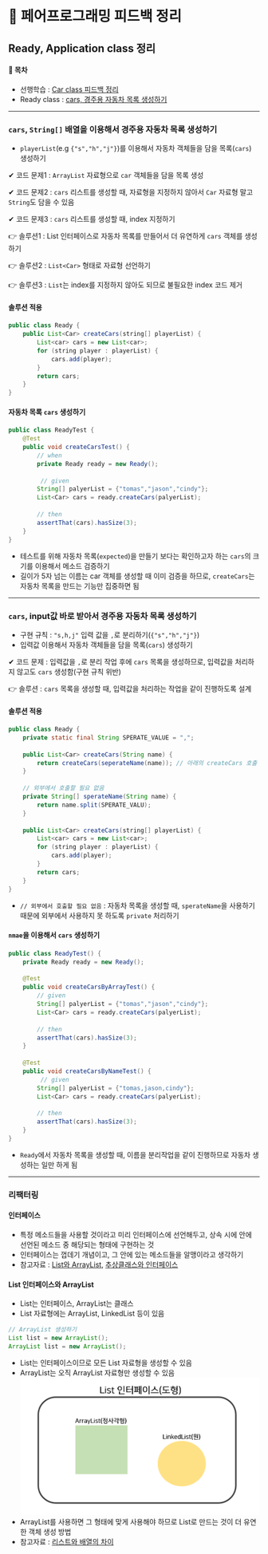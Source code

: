 🙌 페어프로그래밍 피드백 정리
===
Ready, Application class 정리 
---

#### 🚩 목차
- 선행학습 : [Car class 피드백 정리][C] 
- Ready class : [cars, 경주용 자동차 목록 생성하기](#cars-경주용-자동차-리스트-생성하기)

[c]: https://github.com/Data-ssung/java-racingcar/blob/ssungwork/mission/racingcar/%ED%8E%98%EC%96%B4%ED%94%84%EB%A1%9C%EA%B7%B8%EB%9E%98%EB%B0%8D_%ED%94%BC%EB%93%9C%EB%B0%B11.md

---

### `cars`, `String[]` 배열을 이용해서 경주용 자동차 목록 생성하기
- `playerList`(e.g `{"s","h","j"}`)를 이용해서 자동차 객체들을 담을 목록(`cars`) 생성하기

✔ 코드 문제1 : `ArrayList` 자료형으로 `car` 객체들을 담을 목록 생성

✔ 코드 문제2 : `cars` 리스트를 생성할 때, 자료형을 지정하지 않아서 `Car` 자료형 말고 `String`도 담을 수 있음 

✔ 코드 문제3 : `cars` 리스트를 생성할 때, index 지정하기 

👉 솔루션1 : List 인터페이스로 자동차 목록를 만들어서 더 유연하게 `cars` 객체를 생성하기   

👉 솔루션2 : `List<Car>` 형태로 자료형 선언하기

👉 솔루션3 : `List`는 index를 지정하지 않아도 되므로 불필요한 index 코드 제거 

#### 솔루션 적용
```java
public class Ready {
    public List<Car> createCars(string[] playerList) {
        List<car> cars = new List<car>;
        for (string player : playerList) {
            cars.add(player);
        }
        return cars;
    }
}
```
#### 자동차 목록 `cars` 생성하기 
```java
public class ReadyTest {
    @Test
    public void createCarsTest() {
        // when     
        private Ready ready = new Ready(); 

         // given 
        String[] palyerList = {"tomas","jason","cindy"};
        List<Car> cars = ready.createCars(palyerList);

        // then
        assertThat(cars).hasSize(3);
    }
}
```
- 테스트를 위해 자동차 목록(`expected`)을 만들기 보다는 확인하고자 하는 `cars`의 크기를 이용해서 메소드 검증하기
- 길이가 5자 넘는 이름는 car 객체를 생성할 때 이미 검증을 하므로, `createCars`는 자동차 목록을 만드는 기능만 집중하면 됨

---

### `cars`, input값 바로 받아서 경주용 자동차 목록 생성하기
- 구현 규칙 : `"s,h,j"` 입력 값을 `,`로 분리하기(`{"s","h","j"}`)
- 입력값 이용해서 자동차 객체들을 담을 목록(`cars`) 생성하기

✔ 코드 문제 : 입력값을 `,`로 분리 작업 후에 `cars` 목록을 생성하므로, 입력값을 처리하지 않고도 `cars` 생성함(구현 규칙 위반)

👉 솔루션 :  `cars` 목록을 생성할 때, 입력값을 처리하는 작업을 같이 진행하도록 설계

#### 솔루션 적용
```java
public class Ready {
    private static final String SPERATE_VALUE = ",";

    public List<Car> createCars(String name) {
        return createCars(seperateName(name)); // 아래의 createCars 호출
    }

    // 외부에서 호출할 필요 없음
    private String[] sperateName(String name) {
        return name.split(SPERATE_VALU);
    }

    public List<Car> createCars(string[] playerList) {
        List<car> cars = new List<car>;
        for (string player : playerList) {
            cars.add(player);
        }
        return cars;
    }
}
```
- `// 외부에서 호출할 필요 없음` : 자동차 목록을 생성할 때, `sperateName`을 사용하기 때문에 외부에서 사용하지 못 하도록 `private` 처리하기 
#### `nmae`을 이용해서 `cars` 생성하기 
```java
public class ReadyTest() {
    private Ready ready = new Ready(); 

    @Test
    public void createCarsByArrayTest() {
        // given 
        String[] palyerList = {"tomas","jason","cindy"};
        List<Car> cars = ready.createCars(palyerList);

        // then
        assertThat(cars).hasSize(3);
    }

    @Test
    public void createCarsByNameTest() {
         // given 
        String[] palyerList = {"tomas,jason,cindy"};
        List<Car> cars = ready.createCars(palyerList);

        // then
        assertThat(cars).hasSize(3);
    }
}
```
- `Ready`에서 자동차 목록을 생성할 때, 이름을 분리작업을 같이 진행하므로 자동차 생성하는 일만 하게 됨
---

### 리팩터링 
#### 인터페이스
- 특정 메소드들을 사용할 것이라고 미리 인터페이스에 선언해두고, 상속 시에 안에 선언된 메소드 중 해당되는 형태에 구현하는 것
- 인터페이스는 껍데기 개념이고, 그 안에 있는 메소드들을 알맹이라고 생각하기
- 참고자료 : [List와 ArrayList][I], [추상클래스와 인터페이스][K]

#### List 인터페이스와 ArrayList
- List는 인터페이스, ArrayList는 클래스
- List 자료형에는 ArrayList, LinkedList 등이 있음
```java
// ArrayList 생성하기
List list = new ArrayList(); 
ArrayList list = new ArrayList(); 
```
- List는 인터페이스이므로 모든 List 자료형을 생성할 수 있음
- ArrayList는 오직 ArrayList 자료형만 생성할 수 있음
![인트페이스와메소드](../../img/인터페이스.PNG)
- ArrayList를 사용하면 그 형태에 맞게 사용해야 하므로 List로 만드는 것이 더 유연한 객체 생성 방법
- 참고자료 : [리스트와 배열의 차이][H]

[H]: https://st-lab.tistory.com/146
[I]: https://com-on-bappool.tistory.com/49
[K]: https://mainpower4309.tistory.com/10
